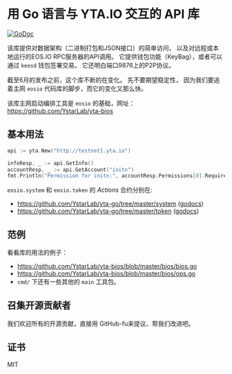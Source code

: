 用 Go 语言与 YTA.IO 交互的 API 库
=========================

[![GoDoc](https://godoc.org/github.com/YstarLab/yta-go?status.svg)](https://godoc.org/github.com/YstarLab/yta-go)

该库提供对数据架构（二进制打包和JSON接口）的简单访问，
以及对远程或本地运行的EOS.IO RPC服务器的API调用。 
它提供钱包功能（KeyBag），或者可以通过 `keosd` 钱包签署交易。 
它还明白端口9876上的P2P协议。

截至6月的发布之前，这个库不断的在变化。 先不要期望稳定性，
因为我们要追着主网 `eosio` 代码库的脚步，而它的变化又那么快。

该库主网启动编排工具是 `eosio` 的基础，网址：
https://github.com/YstarLab/yta-bios


基本用法
-----------

```go
api := yta.New("http://testnet1.yta.io")

infoResp, _ := api.GetInfo()
accountResp, _ := api.GetAccount("initn")
fmt.Println("Permission for initn:", accountResp.Permissions[0].RequiredAuth.Keys)
```

`eosio.system` 和 `eosio.token` 的 _Actions_ 合约分别在:
* https://github.com/YstarLab/yta-go/tree/master/system ([godocs](https://godoc.org/github.com/YstarLab/yta-go/system))
* https://github.com/YstarLab/yta-go/tree/master/token ([godocs](https://godoc.org/github.com/YstarLab/yta-go/token))

范例
-------

看看库的用法的例子：

* https://github.com/YstarLab/yta-bios/blob/master/bios/bios.go
* https://github.com/YstarLab/yta-bios/blob/master/bios/ops.go
* `cmd/` 下还有一些其他的 `main` 工具包。


召集开源贡献者
------------

我们欢迎所有的开源贡献，直接用 GitHub-fu来提议、帮我们改进吧。


证书
-------

MIT
